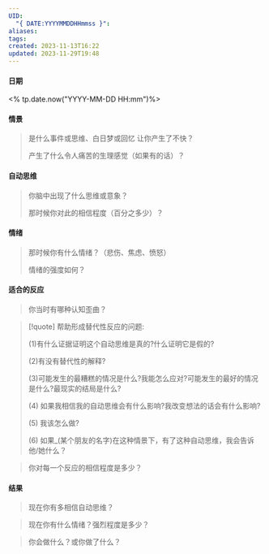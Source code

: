 ```yaml
---
UID:
  "{ DATE:YYYYMMDDHHmmss }": 
aliases: 
tags: 
created: 2023-11-13T16:22
updated: 2023-11-29T19:48
---
```


#### 日期
<% tp.date.now("YYYY-MM-DD HH:mm")%>

#### 情景

> 是什么事件或思维、白日梦或回忆 让你产生了不快？
>
> 产生了什么令人痛苦的生理感觉（如果有的话）？



#### 自动思维

> 你脑中出现了什么思维或意象？
>
> 那时候你对此的相信程度（百分之多少）？


#### 情绪

> 那时候你有什么情绪？（悲伤、焦虑、愤怒）
>
> 情绪的强度如何？


#### 适合的反应

> 你当时有哪种认知歪曲？

> [!quote] 帮助形成替代性反应的问题:
> 
> (1)有什么证据证明这个自动思维是真的?什么证明它是假的?
> 
> (2)有没有替代性的解释?
> 
> (3)可能发生的最糟糕的情况是什么?我能怎么应对?可能发生的最好的情况是什么?最现实的结局是什么?
> 
> (4) 如果我相信我的自动思维会有什么影响?我改变想法的话会有什么影响? 
> 
> (5) 我该怎么做? 
> 
> (6) 如果_(某个朋友的名字)在这种情景下，有了这种自动思维，我会告诉他/她什么？
> 

> 你对每一个反应的相信程度是多少？


#### 结果

> 现在你有多相信自动思维？



> 现在你有什么情绪？强烈程度是多少？



> 你会做什么？或你做了什么？



